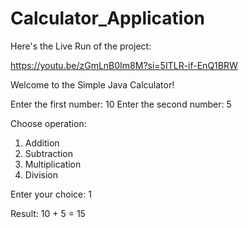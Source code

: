 # Calculator_Application

Here's the Live Run of the project:

https://youtu.be/zGmLnB0Im8M?si=5ITLR-if-EnQ1BRW

Welcome to the Simple Java Calculator!

Enter the first number: 10
Enter the second number: 5

Choose operation:
1. Addition
2. Subtraction
3. Multiplication
4. Division

Enter your choice: 1

Result: 10 + 5 = 15
